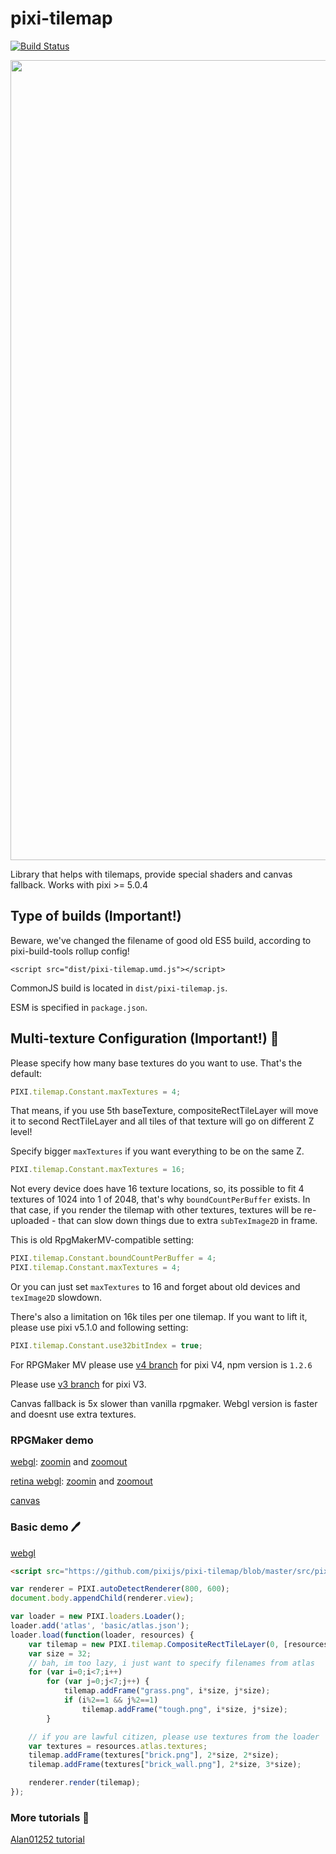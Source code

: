 # pixi-tilemap

[![Build Status](https://travis-ci.org/pixijs/pixi-tilemap.svg?branch=master)](https://travis-ci.org/pixijs/pixi-tilemap)
<p align="center">
<img src="https://i.imgur.com/hfoiBRk.png" width="1280px" />
<p/>

Library that helps with tilemaps, provide special shaders and canvas fallback. Works with pixi >= 5.0.4

## Type of builds (**Important!**)

Beware, we've changed the filename of good old ES5 build, according to pixi-build-tools rollup config!

```
<script src="dist/pixi-tilemap.umd.js"></script>
```

CommonJS build is located in `dist/pixi-tilemap.js`.

ESM is specified in `package.json`.

## Multi-texture Configuration (**Important!**) :page_facing_up:

Please specify how many base textures do you want to use. That's the default:

```js
PIXI.tilemap.Constant.maxTextures = 4;
```

That means, if you use 5th baseTexture, compositeRectTileLayer will move it to second RectTileLayer and all tiles of that texture will go on different Z level!

Specify bigger `maxTextures` if you want everything to be on the same Z.

```js
PIXI.tilemap.Constant.maxTextures = 16;
```

Not every device does have 16 texture locations, so, its possible to fit 4 textures of 1024 into 1 of 2048, that's why `boundCountPerBuffer` exists.
In that case, if you render the tilemap with other textures, textures will be re-uploaded - that can slow down things due to extra `subTexImage2D` in frame.

This is old RpgMakerMV-compatible setting:

```js
PIXI.tilemap.Constant.boundCountPerBuffer = 4;
PIXI.tilemap.Constant.maxTextures = 4;
```

Or you can just set `maxTextures` to 16 and forget about old devices and `texImage2D` slowdown.

There's also a limitation on 16k tiles per one tilemap. If you want to lift it, please use pixi v5.1.0 and following setting:

```js
PIXI.tilemap.Constant.use32bitIndex = true;
```

For RPGMaker MV please use [v4 branch](https://github.com/pixijs/pixi-tilemap/tree/v4.x) for pixi V4, npm version is `1.2.6`

Please use [v3 branch](https://github.com/pixijs/pixi-tilemap/tree/pixiv3) for pixi V3.

Canvas fallback is 5x slower than vanilla rpgmaker. Webgl version is faster and doesnt use extra textures.

### RPGMaker demo

[webgl](https://pixijs.github.io/pixi-tilemap/): [zoomin](https://pixijs.github.io/pixi-tilemap/?scale=0.6) and [zoomout](https://pixijs.github.io/pixi-tilemap/?scale=1.4)

[retina webgl](https://pixijs.github.io/pixi-tilemap/?resolution=2): [zoomin](https://pixijs.github.io/pixi-tilemap/?resolution=2&scale=0.6) and [zoomout](https://pixijs.github.io/pixi-tilemap/?resolution=2&scale=1.4)

[canvas](https://pixijs.github.io/pixi-tilemap/?canvas)

### Basic demo :pen:

[webgl](https://pixijs.github.io/pixi-tilemap/basic.html)

```html
<script src="https://github.com/pixijs/pixi-tilemap/blob/master/src/pixi-tilemap.js"></script>
```

```js
var renderer = PIXI.autoDetectRenderer(800, 600);
document.body.appendChild(renderer.view);

var loader = new PIXI.loaders.Loader();
loader.add('atlas', 'basic/atlas.json');
loader.load(function(loader, resources) {
	var tilemap = new PIXI.tilemap.CompositeRectTileLayer(0, [resources['atlas_image'].texture]);
    var size = 32;
    // bah, im too lazy, i just want to specify filenames from atlas
    for (var i=0;i<7;i++)
        for (var j=0;j<7;j++) {
            tilemap.addFrame("grass.png", i*size, j*size);
            if (i%2==1 && j%2==1)
                tilemap.addFrame("tough.png", i*size, j*size);
        }

    // if you are lawful citizen, please use textures from the loader
    var textures = resources.atlas.textures;
    tilemap.addFrame(textures["brick.png"], 2*size, 2*size);
    tilemap.addFrame(textures["brick_wall.png"], 2*size, 3*size);

    renderer.render(tilemap);
});
```

### More tutorials :link:

[Alan01252 tutorial](https://github.com/Alan01252/pixi-tilemap-tutorial)

